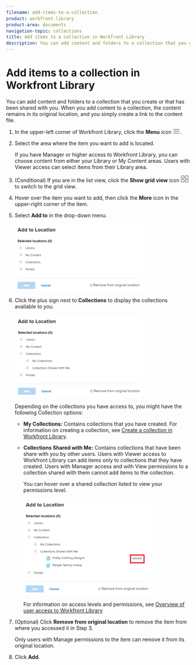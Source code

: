 ```yaml
---
filename: add-items-to-a-collection
product: workfront-library
product-area: documents
navigation-topic: collections
title: Add items to a collection in Workfront Library
description: You can add content and folders to a collection that you create or that has been shared with you. When you add content to a collection, the content remains in its original location, and you simply create a link to the content file.
---
```


# Add items to a collection in Workfront Library

You can add content and folders to a collection that you create or that has been shared with you. When you add content to a collection, the content remains in its original location, and you simply create a link to the content file.

1. In the upper-left corner of Workfront Library, click the **Menu** icon ![](assets/library-menu-icon.png).
1. Select the area where the item you want to add is located.

   If you have Manager or higher access to Workfront Library, you can choose content from either your Library or My Content areas. Users with Viewer access can select items from their Library area.

1. (Conditional) If you are in the list view, click the **Show grid view** icon ![](assets/grid-view-icon.png) to switch to the grid view.
1. Hover over the item you want to add, then click the **More** icon in the upper-right corner of the item.
1. Select **Add to** in the drop-down menu.

   ![](assets/addtobox-350x184.png)

1. Click the plus sign next to **Collections** to display the collections available to you.

   ![](assets/collectionsaddto-350x225.png)

   Depending on the collections you have access to, you might have the following Collection options:

   * **My Collections:** Contains collections that you have created. For information on creating a collection, see [Create a collection in Workfront Library](../../../workfront-library/content-management/collections/create-a-collection.md).
   
   * **Collections Shared with Me:** Contains collections that have been share with you by other users. Users with Viewer access to Workfront Library can add items only to collections that they have created. Users with Manager access and with View permissions to a collection shared with them cannot add items to the collection.

     You can hover over a shared collection listed to view your permissions level.

     ![](assets/collectionsperms-350x264.png)

     For information on access levels and permissions, see [Overview of user access to Workfront Library](../../../workfront-library/administration-and-setup/user-access/user-access-overview.md)

1. (Optional) Click **Remove from original location** to remove the item from where you accessed it in Step 3.

   Only users with Manage permissions to the item can remove it from its original location.

1. Click **Add**.

